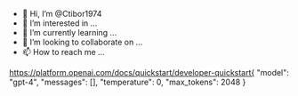 - 👋 Hi, I’m @Ctibor1974
- 👀 I’m interested in ...
- 🌱 I’m currently learning ...
- 💞️ I’m looking to collaborate on ...
- 📫 How to reach me ...

<!---
Ctibor1974/Ctibor1974 is a ✨ special ✨ repository because its `README.md` (this file) appears on your GitHub profile.

You can click the Preview link to take a look at your changes.
--->
https://platform.openai.com/docs/quickstart/developer-quickstart{
  "model": "gpt-4",
  "messages": [],
  "temperature": 0,
  "max_tokens": 2048
}